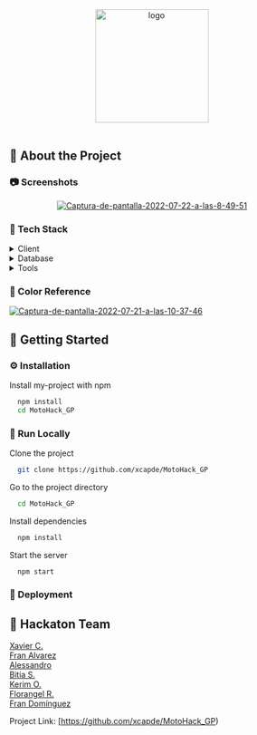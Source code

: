 <div align="center">
  <a href="https://imgbb.com/"><img src="https://i.ibb.co/pfdDMZp/logo.png" alt="logo" border="0"  width="200" height="auto"></a>
</div>

<br />
  
    
    
<!-- About the Project -->
## :star2: About the Project


<!-- Screenshots -->
### :camera: Screenshots

<div align="center"> 
<a href="https://ibb.co/yNsPjZM"><img src="https://i.ibb.co/grg9KfX/Captura-de-pantalla-2022-07-22-a-las-8-49-51.png" alt="Captura-de-pantalla-2022-07-22-a-las-8-49-51" border="0"></a>
</div>


<!-- TechStack -->
### :space_invader: Tech Stack

<details>
  <summary>Client</summary>
  <ul>
    <li><a href="https://reactjs.org/">React.js</a></li>
  </ul>
</details>

<details>
<summary>Database</summary>
  <ul>
    <li><a href="https://www.mysql.com/">MySQL</a></li>
  </ul>
</details>

<details>
<summary>Tools</summary>
  <ul>
    <li><a href="https://www.trello.com/">Trello</a></li>
    <li><a href="https://www.figma.com/">Figma</a></li>
    <li><a href="https://code.visualstudio.com/">Visual Studio Code</a></li>
    <li><a href="https://www.jetbrains.com/es-es/idea/">intelliJ Idea</a></li>
    <li><a href="https://www.postman.com/">Postman</a></li>
  </ul>
</details>

<!-- Color Reference -->
### :art: Color Reference

<a href="https://ibb.co/wWKBxMH"><img src="https://i.ibb.co/6P4rfgh/Captura-de-pantalla-2022-07-21-a-las-10-37-46.png" alt="Captura-de-pantalla-2022-07-21-a-las-10-37-46" border="0"></a>

<!-- Getting Started -->
## 	:toolbox: Getting Started

<!-- Installation -->
### :gear: Installation

Install my-project with npm

```bash
  npm install
  cd MotoHack_GP
```

<!-- Run Locally -->
### :running: Run Locally

Clone the project

```bash
  git clone https://github.com/xcapde/MotoHack_GP
```

Go to the project directory

```bash
  cd MotoHack_GP
```

Install dependencies

```bash
  npm install
```

Start the server

```bash
  npm start
```


<!-- Deployment -->
### :triangular_flag_on_post: Deployment


<!-- Contact -->
## :handshake: Hackaton Team

[Xavier C.](https://github.com/xcapde)<br>
[Fran Alvarez](https://github.com/Daevion32)<br> 
[Alessandro](https://github.com/AlessHub)<br>
[Bitia S.](https://github.com/Bitia83)<br>
[Kerim O.](https://github.com/ozknkrm)<br>
[Florangel R.](https://github.com/FLOR1219)<br> 
[Fran Domínguez](https://github.com/devfdom)<br>

Project Link: [https://github.com/xcapde/MotoHack_GP)
